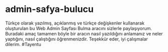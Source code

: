 # admin-safya-bulucu
Türkçe olarak yazılmış, açıklanmış ve türkçe değişkenler kullanarak oluşturulan bu Web Admin Sayfası Bulma aracını sizlerle paylaşıyorum. Buradaki amaç tamamen böyle bir aracın nasıl yazıldığını anlamanız ve neler yaptığını, nasıl çalıştığını öğrenmenizdir. Teşekkür eder, iyi çalışmalar dilerim. #Tayentu
